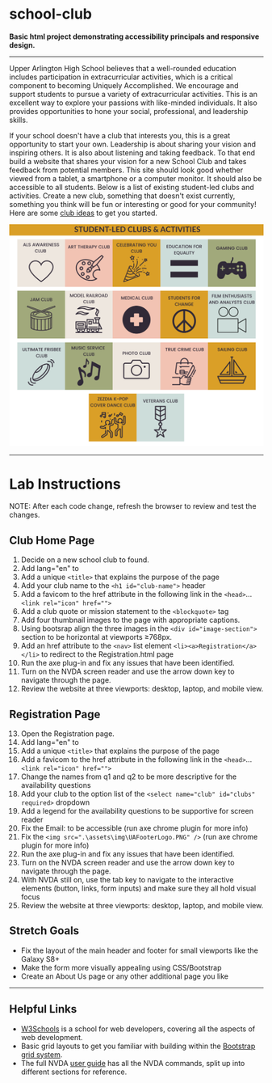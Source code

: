 # school-club
**Basic html project demonstrating accessibility principals and responsive design.**
***
Upper Arlington High School believes that a well-rounded education includes participation in extracurricular activities, which is a critical component to becoming Uniquely Accomplished.  We encourage and support students to pursue a variety of extracurricular activities.  This is an excellent way to explore your passions with like-minded individuals.  It also provides opportunities to hone your social, professional, and leadership skills.
 
If your school doesn't have a club that interests you, this is a great opportunity to start your own.  Leadership is about sharing your vision and inspiring others.  It is also about listening and taking feedback.  To that end build a website that shares your vision for a new School Club and takes feedback from potential members.  This site should look good whether viewed from a tablet, a smartphone or a computer monitor.   It should also be accessible to all students.  Below is a list of existing student-led clubs and activities.  Create a new club, something that doesn't exist currently, something you think will be fun or interesting or good for your community!  Here are some [club ideas](https://getschooled.com/article/4082-35-unique-high-school-club-ideas-extracurricular-activities/) to get you started.

![Student Led Clubs!](./assets/img/student-led-clubs.png)

***
# Lab Instructions
NOTE: After each code change, refresh the browser to review and test the changes.

## Club Home Page
1. Decide on a new school club to found.
2. Add lang="en" to <html> 
3. Add a unique ```<title>``` that explains the purpose of the page
4. Add your club name to the ```<h1 id="club-name">``` header
5. Add a favicom to the href attribute in the following link in the ```<head>```... ```<link rel="icon" href="">```
6. Add a club quote or mission statement to the ```<blockquote>``` tag
7. Add four thumbnail images to the page with appropriate captions.
8. Using bootsrap align the three images in the ```<div id="image-section">``` section to be horizontal at viewports ≥768px.
9. Add an href attribute to the ```<nav>``` list element ```<li><a>Registration</a></li>``` to redirect to the Registration.html page
10. Run the axe plug-in and fix any issues that have been identified.
11. Turn on the NVDA screen reader and use the arrow down key to navigate through the page.
12. Review the website at three viewports: desktop, laptop, and mobile view.

## Registration Page
13. Open the Registration page.
2. Add lang="en" to <html>
3. Add a unique ```<title>``` that explains the purpose of the page
5. Add a favicom to the href attribute in the following link in the ```<head>```... ```<link rel="icon" href="">```
14. Change the names from q1 and q2 to be more descriptive for the availability questions
 6. Add your club to the option list of the ```<select name="club" id="clubs" required>``` dropdown
15. Add a legend for the availability questions to be supportive for screen reader 
16. Fix the <label>Email:</label> to be accessible (run axe chrome plugin for more info)
17. Fix the ```<img src=".\assets\img\UAFooterLogo.PNG" />``` (run axe chrome plugin for more info)
18. Run the axe plug-in and fix any issues that have been identified.
19. Turn on the NVDA screen reader and use the arrow down key to navigate through the page.
20. With NVDA still on, use the tab key to navigate to the interactive elements (button, links, form inputs) and make sure they all hold visual focus
21. Review the website at three viewports: desktop, laptop, and mobile view.

 ## Stretch Goals
 - Fix the layout of the main header and footer for small viewports like the Galaxy S8+
 - Make the form more visually appealing using CSS/Bootstrap
 - Create an About Us page or any other additional page you like
 
***

## Helpful Links
 - [W3Schools](https://www.w3schools.com/html/html_intro.asp) is a school for web developers, covering all the aspects of web development. 
 - Basic grid layouts to get you familiar with building within the [Bootstrap grid system](https://getbootstrap.com/docs/4.6/layout/grid/).
 - The full NVDA [user guide](https://www.nvaccess.org/files/nvda/documentation/userGuide.html#RunningNVDA) has all the NVDA commands, split up into different sections for reference. 
